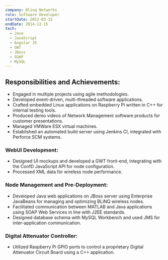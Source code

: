 ```yaml
---
company: Blinq Networks
role: Software Developer
startDate: 2012-03-15
endDate: 2014-12-15
tech:
  - Java
  - JavaScript
  - Angular JS
  - GWT
  - JBoss
  - SOAP
  - MySQL
---
```


## Responsibilities and Achievements:

- Engaged in multiple projects using agile methodologies.
- Developed event-driven, multi-threaded software applications.
- Crafted embedded Linux applications on Raspberry Pi written in C++ for internal testing tools.
- Produced demo videos of Network Management software products for customer presentations.
- Managed VMWare ESX virtual machines.
- Established an automated build server using Jenkins CI, integrated with Perforce SCM systems.

### WebUI Development:

- Designed UI mockups and developed a GWT front-end, integrating with the ConfD JavaScript API for node configuration.
- Processed XML data for wireless node performance.

### Node Management and Pre-Deployment:

- Developed Java web applications on JBoss server using Enterprise JavaBeans for managing and optimizing BLiNQ wireless nodes.
- Facilitated communication between MATLAB and Java applications using SOAP Web Services in line with J2EE standards.
- Designed database schema with MySQL Workbench and used JMS for inter-application communication.

### Digital Attenuator Controller:

- Utilized Raspberry Pi GPIO ports to control a proprietary Digital Attenuator Circuit Board using a C++ application.
